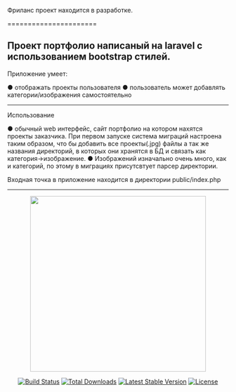 Фриланс проект находится в разработке.

======================

Проект портфолио написаный на laravel с использованием bootstrap стилей. 
------------

Приложение умеет:    

● отображать проекты пользователя
● пользователь может добавлять категории/изображения самостоятельно



------------
Использование

● обычный web интерфейс, сайт портфолио на котором нахятся проекты заказчика. При первом запуске система миграций настроена таким образом, что бы добавить все проекты(.jpg) файлы а так же названия директорий, в которых они хранятся в БД и связать как категория->изображение.
● Изображений изначально очень много, как и категорий, по этому в миграциях присутсвтует парсер директории.

Входная точка в приложение находится в директории public/index.php

------------

<p align="center"><a href="https://laravel.com" target="_blank"><img src="https://raw.githubusercontent.com/laravel/art/master/logo-lockup/5%20SVG/2%20CMYK/1%20Full%20Color/laravel-logolockup-cmyk-red.svg" width="400"></a></p>

<p align="center">
<a href="https://travis-ci.org/laravel/framework"><img src="https://travis-ci.org/laravel/framework.svg" alt="Build Status"></a>
<a href="https://packagist.org/packages/laravel/framework"><img src="https://img.shields.io/packagist/dt/laravel/framework" alt="Total Downloads"></a>
<a href="https://packagist.org/packages/laravel/framework"><img src="https://img.shields.io/packagist/v/laravel/framework" alt="Latest Stable Version"></a>
<a href="https://packagist.org/packages/laravel/framework"><img src="https://img.shields.io/packagist/l/laravel/framework" alt="License"></a>
</p>
